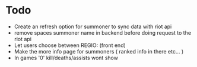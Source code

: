 # Todo


- Create an refresh option for summoner to sync data with riot api
- remove spaces summoner name in backend before doing request to the riot api
- Let users choose between REGIO: (front end)
- Make the more info page for summoners ( ranked info in there etc... )
- In games '0' kill/deaths/assists wont show
